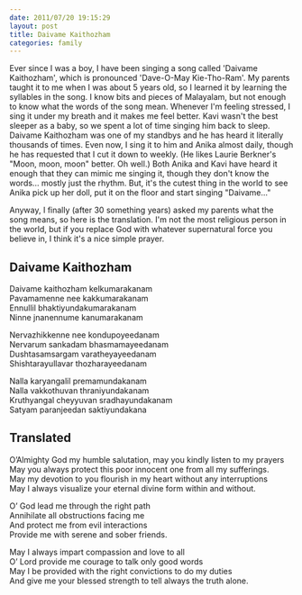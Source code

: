 ```yaml
---
date: 2011/07/20 19:15:29
layout: post
title: Daivame Kaithozham
categories: family
---
```


Ever since I was a boy, I have been singing a song called 'Daivame
Kaithozham', which is pronounced 'Dave-O-May Kie-Tho-Ram'. My parents
taught it to me when I was about 5 years old, so I learned it by
learning the syllables in the song. I know bits and pieces of
Malayalam, but not enough to know what the words of the song
mean. Whenever I'm feeling stressed, I sing it under my breath and it
makes me feel better. Kavi wasn't the best sleeper as a baby, so we
spent a lot of time singing him back to sleep. Daivame Kaithozham was
one of my standbys and he has heard it literally thousands of
times. Even now, I sing it to him and Anika almost daily, though he
has requested that I cut it down to weekly. (He likes Laurie Berkner's
"Moon, moon, moon" better. Oh well.) Both Anika and Kavi have heard it
enough that they can mimic me singing it, though they don't know the
words...  mostly just the rhythm. But, it's the cutest thing in the
world to see Anika pick up her doll, put it on the floor and start
singing "Daivame..."

Anyway, I finally (after 30 something years) asked my parents what the
song means, so here is the translation. I'm not the most religious
person in the world, but if you replace God with whatever supernatural
force you believe in, I think it's a nice simple prayer.

## Daivame Kaithozham

   Daivame kaithozham kelkumarakanam <br />
   Pavamamenne nee kakkumarakanam <br />
   Ennullil bhaktiyundakumarakanam <br />
   Ninne jnanennume kanumarakanam <br />

   Nervazhikkenne nee kondupoyeedanam <br />
   Nervarum sankadam bhasmamayeedanam <br />
   Dushtasamsargam varatheyayeedanam <br />
   Shishtarayullavar thozharayeedanam <br />

   Nalla karyangalil premamundakanam <br />
   Nalla vakkothuvan thraniyundakanam <br />
   Kruthyangal cheyyuvan sradhayundakanam <br />
   Satyam paranjeedan saktiyundakana <br />

## Translated

   O’Almighty God my humble salutation, may you kindly listen to my prayers <br />
   May you always protect this poor innocent one from all my sufferings. <br />
   May my devotion to you flourish in my heart without any interruptions <br />
   May I always visualize your eternal divine form within and without. <br />

   O’ God lead me through the right path  <br />
   Annihilate all obstructions facing me  <br />
   And protect me from evil interactions <br />
   Provide me with serene and sober friends. <br />

   May I always impart compassion and love to all <br />
   O’ Lord provide me courage to talk only good words <br />
   May I be provided with the right convictions to do my duties <br />
   And give me your blessed strength to tell always the truth alone. <br />

